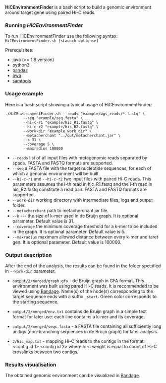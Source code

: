**HiCEnvironmentFinder** is a bash script to build a genomic environment around target gene using paired Hi-C reads.

### Running *HiCEnvironmentFinder*

To run HiCEnvironmentFinder use the following syntax:
`HiCEnvironmentFinder.sh [<Launch options>]`

Prerequisites:
* java (>= 1.8 version)
* python3
* [pandas](https://pandas.pydata.org/)
* [bwa](http://bio-bwa.sourceforge.net/bwa.shtml)
* [samtools](http://www.htslib.org/doc/samtools-view.html)

### Usage example

Here is a bash script showing a typical usage of HiCEnvironmentFinder:

~~~
./HiCEnvironmentFinder.sh --reads "example/wgs_reads/*.fastq" \
		--seq "example/seq.fasta" \
		--hi-c-r1 "example/hic_R1.fastq" \
		--hi-c-r2 "example/hic_R2.fastq" \
		--work-dir "example_work_dir" \
		--metacherchant "../out/metacherchant.jar" \
		--k 31 \
		--coverage 5 \
		--maxradius 100000
~~~


* `--reads` list of all input files with metagenomic reads separated by space. FASTA and FASTQ formats are supported.
* `--seq` a FASTA file with the target nucleotide sequences, for each of which a genomic environment will be built.
* `--hi-c-r1` and `--hi-c-r2` two input files with paired Hi-C reads. This parameters assumes the i-th read in hic_R1.fastq and the i-th read in hic_R2.fastq constitute a read pair. FASTA and FASTQ formats are supported.
* `--work-dir` working directory with intermediate files, logs and output folder.
* `--metacherchant` path to metacherchant jar file.
* `--k` --- the size of k-mer used in de Bruijn graph. It is optional parameter. Default value is 31.
* `--coverage` the minimum coverage threshold for a k-mer to be included in the graph. It is optional parameter. Default value is 5.
* `--maxradius` maximum allowed distance between every k-mer and taret gen. It is optional parameter. Default value is 100000.

### Output description

After the end of the analysis, the results can be found in the folder specified in `--work-dir` parameter.

* `output/2/merged/graph.gfa` - de Bruijn graph in GFA format. This environment was built using pared Hi-C reads. It is recommended to be viewed using [Bandage](http://rrwick.github.io/Bandage/). Name(s) of the node(s) corresponding to the target sequence ends with a suffix `_start`. Green color corresponds to the starting sequence. 

* `output/2/merged/env.txt` contains de Bruijn graph in a simple text format for later use: each line contains a k-mer and its coverage.

* `output/2/merged/seqs.fasta` - a FASTA file containing all sufficiently long unitigs (non-branching sequences in de Bruijn graph) for later analysis.

* `2/hic_map.txt` - mapping Hi-C reads to the contigs in the format: <contig id 1> <contig id 2> <hi-c weight> where hi-c weight is equal to count of Hi-C crosslinks between two contigs.


### Results visualisation

The obtained genomic environment can be visualized in [Bandage](http://rrwick.github.io/Bandage/). 
